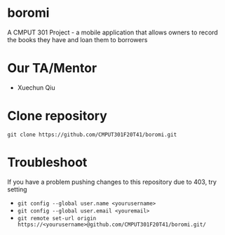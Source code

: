 # boromi
A CMPUT 301 Project - a mobile application that allows owners to record the books they have and loan them to borrowers

# Our TA/Mentor
- Xuechun Qiu

# Clone repository
`git clone https://github.com/CMPUT301F20T41/boromi.git`

# Troubleshoot
If you have a problem pushing changes to this repository due to 403, try setting
- `git config --global user.name <yourusername>`
- `git config --global user.email <youremail>`
- `git remote set-url origin https://<yourusername>@github.com/CMPUT301F20T41/boromi.git/`
